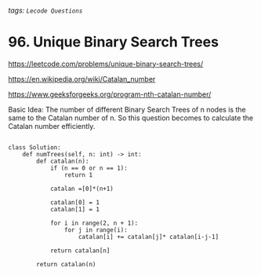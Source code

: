 ###### tags: `Lecode Questions`

# 96. Unique Binary Search Trees

https://leetcode.com/problems/unique-binary-search-trees/

https://en.wikipedia.org/wiki/Catalan_number

https://www.geeksforgeeks.org/program-nth-catalan-number/


Basic Idea: The number of different Binary Search Trees of n nodes is the same to the Catalan number of n.  So this question becomes to calculate the Catalan number efficiently.  


```python=

class Solution:
    def numTrees(self, n: int) -> int:
        def catalan(n):
            if (n == 0 or n == 1):
                return 1
 
            catalan =[0]*(n+1)
 
            catalan[0] = 1
            catalan[1] = 1

            for i in range(2, n + 1):
                for j in range(i):
                    catalan[i] += catalan[j]* catalan[i-j-1]
 
            return catalan[n]
        
        return catalan(n)

```